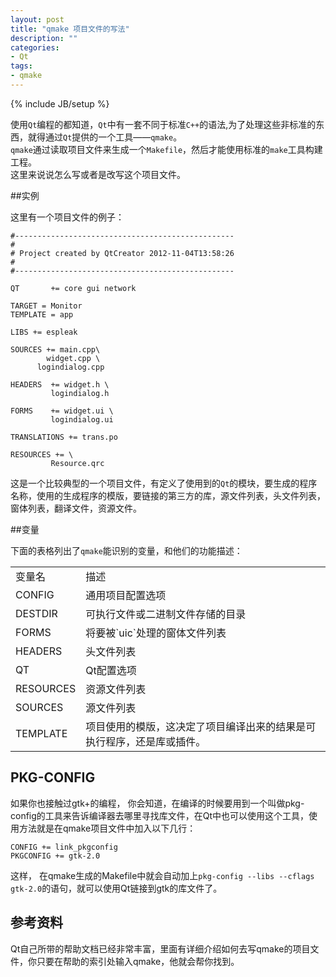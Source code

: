 ```yaml
---
layout: post
title: "qmake 项目文件的写法"
description: ""
categories: 
- Qt
tags: 
- qmake
---
```

{% include JB/setup %}

使用`Qt`编程的都知道，`Qt`中有一套不同于标准`C++`的语法,为了处理这些非标准的东西，就得通过`Qt`提供的一个工具——`qmake`。      
 `qmake`通过读取项目文件来生成一个`Makefile`，然后才能使用标准的`make`工具构建工程。    
 这里来说说怎么写或者是改写这个项目文件。

##实例

 这里有一个项目文件的例子：    

    #-------------------------------------------------
    #
    # Project created by QtCreator 2012-11-04T13:58:26
    #
    #-------------------------------------------------

    QT       += core gui network

    TARGET = Monitor
    TEMPLATE = app

    LIBS += espleak

    SOURCES += main.cpp\
            widget.cpp \
          logindialog.cpp

    HEADERS  += widget.h \
             logindialog.h

    FORMS    += widget.ui \
             logindialog.ui

    TRANSLATIONS += trans.po

    RESOURCES += \
             Resource.qrc


这是一个比较典型的一个项目文件，有定义了使用到的`Qt`的模块，要生成的程序名称，使用的生成程序的模版，要链接的第三方的库，源文件列表，头文件列表，窗体列表，翻译文件，资源文件。

##变量

下面的表格列出了`qmake`能识别的变量，和他们的功能描述：    

<table>
    <tr>
    <td> 变量名</td><td>描述</td></tr>
    <tr>
    <td> CONFIG </td><td> 通用项目配置选项</td></tr>
    <tr>
    <td> DESTDIR </td><td>可执行文件或二进制文件存储的目录</td></tr>
    <tr>
    <td> FORMS </td><td>将要被`uic`处理的窗体文件列表</td></tr>
    <tr>
    <td> HEADERS </td><td> 头文件列表</td></tr>
    <tr>
    <td> QT </td><td> Qt配置选项</td></tr>
    <tr> 
    <td> RESOURCES </td><td> 资源文件列表</td></tr>
    <tr>
    <td> SOURCES </td><td> 源文件列表</td></tr>
    <tr>
    <td> TEMPLATE </td><td>项目使用的模版，这决定了项目编译出来的结果是可执行程序，还是库或插件。</td></tr>
 </table>
 
## PKG-CONFIG

  如果你也接触过gtk+的编程， 你会知道，在编译的时候要用到一个叫做pkg-config的工具来告诉编译器去哪里寻找库文件，在Qt中也可以使用这个工具，使用方法就是在qmake项目文件中加入以下几行：     

    CONFIG += link_pkgconfig
    PKGCONFIG += gtk-2.0

这样， 在qmake生成的Makefile中就会自动加上`pkg-config --libs --cflags gtk-2.0`的语句，就可以使用Qt链接到gtk的库文件了。


## 参考资料
   Qt自己所带的帮助文档已经非常丰富，里面有详细介绍如何去写qmake的项目文件，你只要在帮助的索引处输入qmake，他就会帮你找到。

